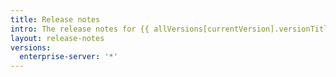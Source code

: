 ```yaml
---
title: Release notes
intro: The release notes for {{ allVersions[currentVersion].versionTitle }}.
layout: release-notes
versions:
  enterprise-server: '*'
---
```


